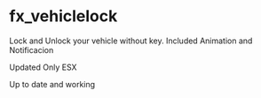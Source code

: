 # fx_vehiclelock
Lock and Unlock your vehicle without key. Included Animation and Notificacion 


Updated
Only ESX

Up to date and working





